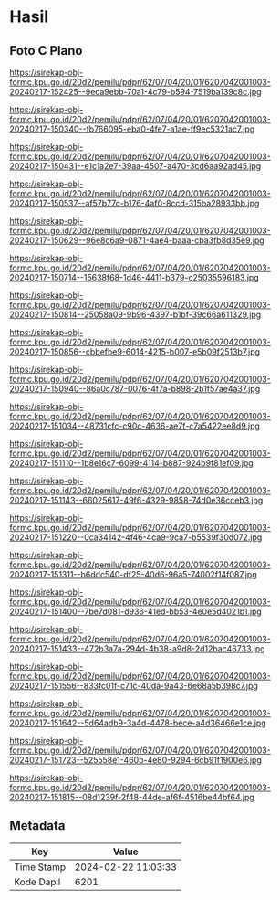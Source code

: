 # Hasil

## Foto C Plano

https://sirekap-obj-formc.kpu.go.id/20d2/pemilu/pdpr/62/07/04/20/01/6207042001003-20240217-152425--9eca9ebb-70a1-4c79-b594-7519ba139c8c.jpg

https://sirekap-obj-formc.kpu.go.id/20d2/pemilu/pdpr/62/07/04/20/01/6207042001003-20240217-150340--fb766095-eba0-4fe7-a1ae-ff9ec5321ac7.jpg

https://sirekap-obj-formc.kpu.go.id/20d2/pemilu/pdpr/62/07/04/20/01/6207042001003-20240217-150431--e1c1a2e7-39aa-4507-a470-3cd6aa92ad45.jpg

https://sirekap-obj-formc.kpu.go.id/20d2/pemilu/pdpr/62/07/04/20/01/6207042001003-20240217-150537--af57b77c-b176-4af0-8ccd-315ba28933bb.jpg

https://sirekap-obj-formc.kpu.go.id/20d2/pemilu/pdpr/62/07/04/20/01/6207042001003-20240217-150629--96e8c6a9-0871-4ae4-baaa-cba3fb8d35e9.jpg

https://sirekap-obj-formc.kpu.go.id/20d2/pemilu/pdpr/62/07/04/20/01/6207042001003-20240217-150714--15638f68-1d46-4411-b379-c25035596183.jpg

https://sirekap-obj-formc.kpu.go.id/20d2/pemilu/pdpr/62/07/04/20/01/6207042001003-20240217-150814--25058a09-9b96-4397-b1bf-39c66a611329.jpg

https://sirekap-obj-formc.kpu.go.id/20d2/pemilu/pdpr/62/07/04/20/01/6207042001003-20240217-150856--cbbefbe9-6014-4215-b007-e5b09f2513b7.jpg

https://sirekap-obj-formc.kpu.go.id/20d2/pemilu/pdpr/62/07/04/20/01/6207042001003-20240217-150940--86a0c787-0076-4f7a-b898-2b1f57ae4a37.jpg

https://sirekap-obj-formc.kpu.go.id/20d2/pemilu/pdpr/62/07/04/20/01/6207042001003-20240217-151034--48731cfc-c90c-4636-ae7f-c7a5422ee8d9.jpg

https://sirekap-obj-formc.kpu.go.id/20d2/pemilu/pdpr/62/07/04/20/01/6207042001003-20240217-151110--1b8e16c7-6099-4114-b887-924b9f81ef09.jpg

https://sirekap-obj-formc.kpu.go.id/20d2/pemilu/pdpr/62/07/04/20/01/6207042001003-20240217-151143--66025617-49f6-4329-9858-74d0e36cceb3.jpg

https://sirekap-obj-formc.kpu.go.id/20d2/pemilu/pdpr/62/07/04/20/01/6207042001003-20240217-151220--0ca34142-4f46-4ca9-9ca7-b5539f30d072.jpg

https://sirekap-obj-formc.kpu.go.id/20d2/pemilu/pdpr/62/07/04/20/01/6207042001003-20240217-151311--b6ddc540-df25-40d6-96a5-74002f14f087.jpg

https://sirekap-obj-formc.kpu.go.id/20d2/pemilu/pdpr/62/07/04/20/01/6207042001003-20240217-151400--7be7d081-d936-41ed-bb53-4e0e5d4021b1.jpg

https://sirekap-obj-formc.kpu.go.id/20d2/pemilu/pdpr/62/07/04/20/01/6207042001003-20240217-151433--472b3a7a-294d-4b38-a9d8-2d12bac46733.jpg

https://sirekap-obj-formc.kpu.go.id/20d2/pemilu/pdpr/62/07/04/20/01/6207042001003-20240217-151556--833fc01f-c71c-40da-9a43-6e68a5b398c7.jpg

https://sirekap-obj-formc.kpu.go.id/20d2/pemilu/pdpr/62/07/04/20/01/6207042001003-20240217-151642--5d64adb9-3a4d-4478-bece-a4d36466e1ce.jpg

https://sirekap-obj-formc.kpu.go.id/20d2/pemilu/pdpr/62/07/04/20/01/6207042001003-20240217-151723--525558e1-460b-4e80-9294-6cb91f1900e6.jpg

https://sirekap-obj-formc.kpu.go.id/20d2/pemilu/pdpr/62/07/04/20/01/6207042001003-20240217-151815--08d1239f-2f48-44de-af6f-4516be44bf64.jpg


## Metadata

| Key        | Value               |
| ---------- | ------------------- |
| Time Stamp | 2024-02-22 11:03:33 |
| Kode Dapil | 6201                |



